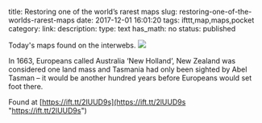 title: Restoring one of the world’s rarest maps
slug: restoring-one-of-the-worlds-rarest-maps
date: 2017-12-01 16:01:20
tags: ifttt,map,maps,pocket
category: 
link: 
description: 
type: text
has_math: no
status: published

Today's maps found on the interwebs. ![](https://ift.tt/2ANaTQH)  
  

In 1663, Europeans called Australia ‘New Holland’, New Zealand was considered one land mass and Tasmania had only been sighted by Abel Tasman – it would be another hundred years before Europeans would set foot there.  
  

Found at [https://ift.tt/2lUUD9s](https://ift.tt/2lUUD9s "https://ift.tt/2lUUD9s")




